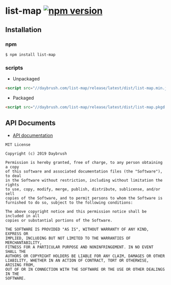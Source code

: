 # list-map [![npm version](https://badge.fury.io/js/list-map.svg)](https://badge.fury.io/js/list-map)


## Installation
### npm
```bash
$ npm install list-map
```

### scripts
* Unpackaged

```html
<script src="//daybrush.com/list-map/release/latest/dist/list-map.min.js"></script>
```

* Packaged
```html
<script src="//daybrush.com/list-map/release/latest/dist/list-map.pkgd.min.js"></script>
```

## API Documents
* [API documentation](https://daybrush.com/list-map/release/latest/doc/)

```
MIT License

Copyright (c) 2019 Daybrush

Permission is hereby granted, free of charge, to any person obtaining a copy
of this software and associated documentation files (the "Software"), to deal
in the Software without restriction, including without limitation the rights
to use, copy, modify, merge, publish, distribute, sublicense, and/or sell
copies of the Software, and to permit persons to whom the Software is
furnished to do so, subject to the following conditions:

The above copyright notice and this permission notice shall be included in all
copies or substantial portions of the Software.

THE SOFTWARE IS PROVIDED "AS IS", WITHOUT WARRANTY OF ANY KIND, EXPRESS OR
IMPLIED, INCLUDING BUT NOT LIMITED TO THE WARRANTIES OF MERCHANTABILITY,
FITNESS FOR A PARTICULAR PURPOSE AND NONINFRINGEMENT. IN NO EVENT SHALL THE
AUTHORS OR COPYRIGHT HOLDERS BE LIABLE FOR ANY CLAIM, DAMAGES OR OTHER
LIABILITY, WHETHER IN AN ACTION OF CONTRACT, TORT OR OTHERWISE, ARISING FROM,
OUT OF OR IN CONNECTION WITH THE SOFTWARE OR THE USE OR OTHER DEALINGS IN THE
SOFTWARE.
```
